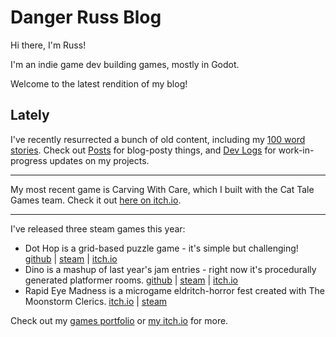 Danger Russ Blog
====================

Hi there, I'm Russ!

I'm an indie game dev building games, mostly in Godot.

Welcome to the latest rendition of my blog!

## Lately

I've recently resurrected a bunch of old content, including my [100 word stories](/posts/100-worders/).
Check out [Posts](/posts/) for blog-posty things, and [Dev Logs](/devlogs/) for work-in-progress
updates on my projects.

---

My most recent game is Carving With Care, which I built with the Cat Tale Games
team. Check it out [here on itch.io](https://cattalegames.itch.io/carving-with-care).

---

I've released three steam games this year:

- Dot Hop is a grid-based puzzle game - it's simple but challenging!
 [github](https://github.com/russmatney/dothop) |
 [steam](https://store.steampowered.com/app/2779710/Dot_Hop/) |
 [itch.io](https://russmatney.itch.io/dot-hop)
- Dino is a mashup of last year's jam entries - right now it's procedurally
 generated platformer rooms.
 [github](https://github.com/russmatney/dino)
| [steam](https://store.steampowered.com/app/2589550/Dino/)
| [itch.io](https://russmatney.itch.io/dino)
- Rapid Eye Madness is a microgame eldritch-horror fest created with The
Moonstorm Clerics.
[itch.io](https://moonstorm-clerics.itch.io/rapid-eye-madness) | [steam](https://store.steampowered.com/app/3248030/Rapid_Eye_Madness)

Check out my [games portfolio](/portfolio/games.md) or [my itch.io](https://russmatney.itch.io) for more.

